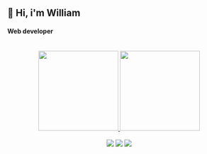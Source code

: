 ## 👋 Hi, i'm William
#### Web developer

<div align="center"><br> 
  <a href="https://github.com/will-dantas">
  <img height="180em" src="https://github-readme-stats.vercel.app/api?username=will-dantas&show_icons=true&theme=algolia&include_all_commits=true&count_private=true"/>
  <img height="180em" src="https://github-readme-stats.vercel.app/api/top-langs/?username=will-dantas&layout=compact&langs_count=7&theme=algolia"/>
</div>

 
 <div align="center"><br> 
  <a href="https://instagram.com/willdnts" target="_blank"><img src="https://img.shields.io/badge/-Instagram-%23B22222?style=for-the-badge&logo=instagram&logoColor=white" target="_blank"></a>
  <a href = "mailto:wmdantas2@gmail.com"><img src="https://img.shields.io/badge/-Gmail-%23333?style=for-the-badge&logo=gmail&logoColor=white" target="_blank"></a>
  <a href="https://www.linkedin.com/in/william-dantas" target="_blank"><img src="https://img.shields.io/badge/-LinkedIn-%230077B5?style=for-the-badge&logo=linkedin&logoColor=white" target="_blank"></a> 
 
 
</div>
<!---
will-dantas/will-dantas is a ✨ special ✨ repository because its `README.md` (this file) appears on your GitHub profile.
You can click the Preview link to take a look at your changes.
--->
